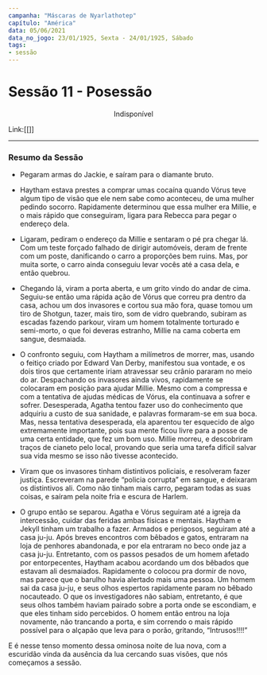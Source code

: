 ```yaml
---
campanha: "Máscaras de Nyarlathotep"
capítulo: "América"
data: 05/06/2021
data_no_jogo: 23/01/1925, Sexta - 24/01/1925, Sábado
tags: 
- sessão
---
```

# Sessão 11 - Posessão

<div align="center">Indisponível</div>

Link:[[]]

---
### Resumo da Sessão
- Pegaram armas do Jackie, e saíram para o diamante bruto.

- Haytham estava prestes a comprar umas cocaína quando Vórus teve algum tipo de visão que ele nem sabe como aconteceu, de uma mulher pedindo socorro. Rapidamente determinou que essa mulher era Millie, e o mais rápido que conseguiram, ligara para Rebecca para pegar o endereço dela.

- Ligaram, pediram o endereço da Millie e sentaram o pé pra chegar lá. Com um teste forçado falhado de dirigir automóveis, deram de frente com um poste, danificando o carro a proporções bem ruins. Mas, por muita sorte, o carro ainda conseguiu levar vocês até a casa dela, e então quebrou.

- Chegando lá, viram a porta aberta, e um grito vindo do andar de cima. Seguiu-se então uma rápida ação de Vórus que correu pra dentro da casa, achou um dos invasores e cortou sua mão fora, quase tomou um tiro de Shotgun, tazer, mais tiro, som de vidro quebrando, subiram as escadas fazendo parkour, viram um homem totalmente torturado e semi-morto, o que foi deveras estranho, Millie na cama coberta em sangue, desmaiada.

- O confronto seguiu, com Haytham a milímetros de morrer, mas, usando o feitiço criado por Edward Van Derby, manifestou sua vontade, e os dois tiros que certamente iriam atravessar seu crânio pararam no meio do ar. Despachando os invasores ainda vivos, rapidamente se colocaram em posição para ajudar Millie. Mesmo com a compressa e com a tentativa de ajudas médicas de Vórus, ela continuava a sofrer e sofrer. Desesperada, Agatha tentou fazer uso do conhecimento que adquiriu a custo de sua sanidade, e palavras formaram-se em sua boca. Mas, nessa tentativa desesperada, ela aparentou ter esquecido de algo extremamente importante, pois sua mente ficou livre para a posse de uma certa entidade, que fez um bom uso. Millie morreu, e descobriram traços de cianeto pelo local, provando que seria uma tarefa difícil salvar sua vida mesmo se isso não tivesse acontecido.

- Viram que os invasores tinham distintivos policiais, e resolveram fazer justiça. Escreveram na parede “policia corrupta” em sangue, e deixaram os distintivos ali. Como não tinham mais carro, pegaram todas as suas coisas, e saíram pela noite fria e escura de Harlem.

- O grupo então se separou. Agatha e Vórus seguiram até a igreja da intercessão, cuidar das feridas ambas físicas e mentais. Haytham e Jekyll tinham um trabalho a fazer. Armados e perigosos, seguiram até a casa ju-ju. Após breves encontros com bêbados e gatos, entraram na loja de penhores abandonada, e por ela entraram no beco onde jaz a casa ju-ju. Entretanto, com os passos pesados de um homem afetado por entorpecentes, Haytham acabou acordando um dos bêbados que estavam ali desmaiados. Rapidamente o colocou pra dormir de novo, mas parece que o barulho havia alertado mais uma pessoa. Um homem sai da casa ju-ju, e seus olhos espertos rapidamente param no bêbado nocauteado. O que os investigadores não sabiam, entretanto, é que seus olhos também haviam pairado sobre a porta onde se escondiam, e que eles tinham sido percebidos. O homem então entrou na loja novamente, não trancando a porta, e sim correndo o mais rápido possível para o alçapão que leva para o porão, gritando, “Intrusos!!!!”

E é nesse tenso momento dessa ominosa noite de lua nova, com a escuridão vinda da ausência da lua cercando suas visões, que nós começamos a sessão.


